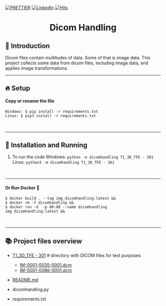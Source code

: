 <!-- PROJECT SHIELDS -->
[![PRETTIER](https://img.shields.io/badge/code_style-prettier-ff69b4.svg?style=flat-square)](https://gitter.im/jlongster/prettie)
[![LinkedIn][linkedin-shield]](https://www.linkedin.com/in/bmvpereira/)
[![Hits](https://hits.seeyoufarm.com/api/count/incr/badge.svg?url=https://github.com/bmvmpereira/dicomhandling=%23E71A18&title_bg=%23555555&icon=dependabot.svg&icon_color=%23E7E7E7&title=views&edge_flat=false)](https://hits.seeyoufarm.com)
<!-- PROJECT SHIELDS -->



<!-- PROJECT -->
<p align="center">
  <h1 align="center"> 
   Dicom Handling  
  </h1> 
</p>



<!-- ABOUT THE PROJECT -->
## 🤔 Introduction
Dicom files contain multitudes of data. Some of that is image data. This project collects some data from dicom files, including image data, and applies image transformations.
<br /> 

---
<!-- SETUP -->

## 🔥 Setup

#### Copy or rename the file

```
Windows: $ pip install -r requirements.txt
Linux: $ pip3 install -r requirements.txt
```

<br />

---


<!-- INSTALLATION -->

## 🔨 Installation and Running
   1. To run the code
        Windows: `python -m dicomhandling T1_3D_TFE - 301`
        Linux: `python3 -m dicomhandling T1_3D_TFE - 301`
<br />

---

#### Or Run Docker 🐳
```
$ docker build . --tag img_dicomhandling:latest &&
$ docker rm -f dicomhandling &&
$ docker run -d  -p 80:80 --name dicomhandling  
img_dicomhandling:latest &&
```
<br />

---

<!-- File Overview -->

## 📚 Project files overview

- [T1_3D_TFE - 301](https://github.com/bmvmpereira/dicomhandling/tree/main/T1_3D_TFE%20-%20301 "T1_3D_TFE - 301") # directory with DICOM files for test purposes
    - [IM-0001-0035-0001.dcm](https://github.com/bmvmpereira/dicomhandling/blob/main/T1_3D_TFE%20-%20301/IM-0001-0035-0001.dcm "IM-0001-0035-0001.dcm")
    - [IM-0001-0086-0001.dcm](https://github.com/bmvmpereira/dicomhandling/blob/main/T1_3D_TFE%20-%20301/IM-0001-0086-0001.dcm "IM-0001-0086-0001.dcm") 

- [README.md](https://github.com/bmvmpereira/dicomhandling/blob/main/README.md "README.md")
- dicomhandling.py 
- requirements.txt 


<!-- MARKDOWN LINKS & IMAGES -->
[contributors-shield]: https://img.shields.io/github/contributors/othneildrew/Best-README-Template.svg?style=flat-square
[contributors-url]: https://github.com/othneildrew/Best-README-Template/graphs/contributors
[forks-shield]: https://img.shields.io/github/forks/othneildrew/Best-README-Template.svg?style=flat-square
[forks-url]: https://github.com/othneildrew/Best-README-Template/network/members
[stars-shield]: https://img.shields.io/github/stars/othneildrew/Best-README-Template.svg?style=flat-square
[stars-url]: https://github.com/othneildrew/Best-README-Template/stargazers
[issues-shield]: https://img.shields.io/github/issues/othneildrew/Best-README-Template.svg?style=flat-square
[issues-url]: https://github.com/othneildrew/Best-README-Template/issues
[license-shield]: https://img.shields.io/github/license/othneildrew/Best-README-Template.svg?style=flat-square
[license-url]: https://github.com/othneildrew/Best-README-Template/blob/master/LICENSE.txt
[linkedin-shield]: https://img.shields.io/badge/-LinkedIn-black.svg?style=flat-square&logo=linkedin&colorB=555
[linkedin-url]: https://linkedin.com/in/othneildrew
[product-screenshot]: images/screenshot.png
<!-- MARKDOWN LINKS & IMAGES -->


